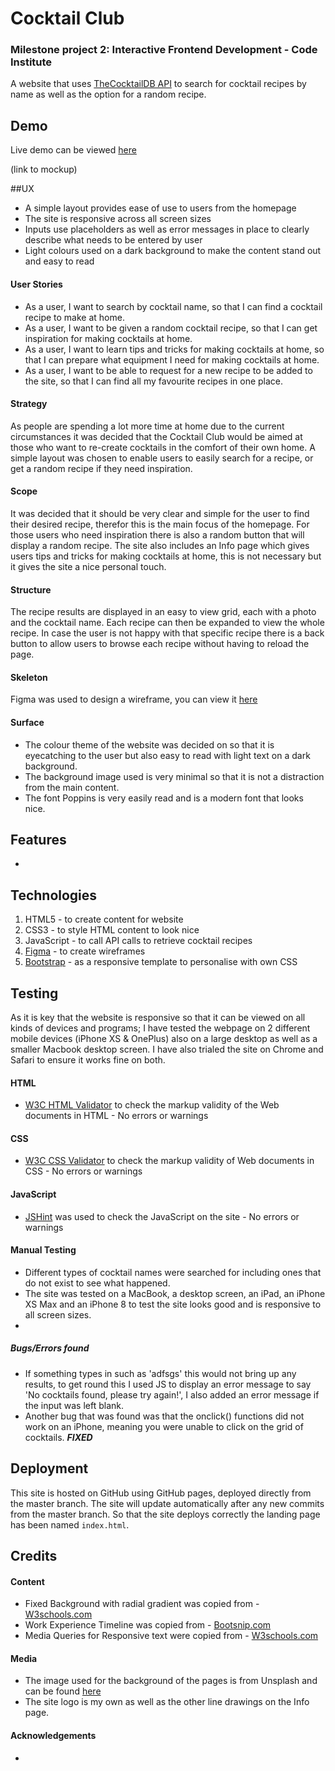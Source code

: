 
# **Cocktail Club**
### **Milestone project 2: Interactive Frontend Development - Code Institute**

A website that uses <a href="https://www.thecocktaildb.com/api.php" target="_blank">TheCocktailDB API</a> to search for cocktail recipes by name as well as the option for a random recipe.

## Demo
Live demo can be viewed <a href="https://fayskerritt.github.io/cocktailclub/" target="_blank">here</a>

(link to mockup)

##UX
* A simple layout provides ease of use to users from the homepage
* The site is responsive across all screen sizes
* Inputs use placeholders as well as error messages in place to clearly describe what needs to be entered by user
* Light colours used on a dark background to make the content stand out and easy to read

#### User Stories
* As a user, I want to search by cocktail name, so that I can find a cocktail recipe to make at home.
* As a user, I want to be given a random cocktail recipe, so that I can get inspiration for making cocktails at home.
* As a user, I want to learn tips and tricks for making cocktails at home, so that I can prepare what equipment I need for making cocktails at home.
* As a user, I want to be able to request for a new recipe to be added to the site, so that I can find all my favourite recipes in one place.


#### Strategy
As people are spending a lot more time at home due to the current circumstances it was decided that the Cocktail Club would be aimed at those who want to re-create cocktails in the comfort of their own home. 
A simple layout was chosen to enable users to easily search for a recipe, or get a random recipe if they need inspiration.

#### Scope
It was decided that it should be very clear and simple for the user to find their desired recipe, therefor this is the main focus of the homepage. For those users who need inspiration there is also a random button that will display a random recipe.
The site also includes an Info page which gives users tips and tricks for making cocktails at home, this is not necessary but it gives the site a nice personal touch.

#### Structure
The recipe results are displayed in an easy to view grid, each with a photo and the cocktail name. Each recipe can then be expanded to view the whole recipe. In case the user is not happy with that specific recipe there is a back button to allow users to browse each recipe without having to reload the page.

#### Skeleton
Figma was used to design a wireframe, you can view it <a href="https://www.figma.com/file/RdOmB4ks8GmqkZWuD6E7LU/Milestone-1-wireframe?node-id=212512%3A0" target="_blank">here</a>

#### Surface
* The colour theme of the website was decided on so that it is eyecatching to the user but also easy to read with light text on a dark background. 
* The background image used is very minimal so that it is not a distraction from the main content. 
* The font Poppins is very easily read and is a modern font that looks nice.

## Features
* 

## Technologies
1. HTML5 - to create content for website
2. CSS3 - to style HTML content to look nice
3. JavaScript - to call API calls to retrieve cocktail recipes
4. <a href="https://www.figma.com/file/RdOmB4ks8GmqkZWuD6E7LU/Milestone-1-wireframe?node-id=212512%3A0" target="_blank">Figma</a> - to create wireframes
5. <a href="https://getbootstrap.com/" target="_blank">Bootstrap</a> - as a responsive template to personalise with own CSS

## Testing
As it is key that the website is responsive so that it can be viewed on all kinds of devices and programs;
I have tested the webpage on 2 different mobile devices (iPhone XS & OnePlus) also on a large desktop as well as a smaller Macbook desktop screen. 
I have also trialed the site on Chrome and Safari to ensure it works fine on both.

#### HTML
* <a href="https://validator.w3.org/" target="_blank">W3C HTML Validator</a> to check the markup validity of the Web documents in HTML - No errors or warnings

#### CSS
* <a href="https://jigsaw.w3.org/css-validator/" target="_blank">W3C CSS Validator</a> to check the markup validity of Web documents in CSS - No errors or warnings

#### JavaScript
* <a href="https://jshint.com/" target="_blank">JSHint</a> was used to check the JavaScript on the site - No errors or warnings

#### Manual Testing
* Different types of cocktail names were searched for including ones that do not exist to see what happened.
* The site was tested on a MacBook, a desktop screen, an iPad, an iPhone XS Max and an iPhone 8 to test the site looks good and is responsive to all screen sizes.
* 

##### Bugs/Errors found
* If something types in such as 'adfsgs' this would not bring up any results, to get round this I used JS to display an error message to say 'No cocktails found, please try again!', I also added an error message if the input was left blank.
* Another bug that was found was that the onclick() functions did not work on an iPhone, meaning you were unable to click on the grid of cocktails. ***FIXED***

## Deployment
This site is hosted on GitHub using GitHub pages, deployed directly from the master branch. The site will update automatically after any new commits from the master branch. 
So that the site deploys correctly the landing page has been named `index.html`.

## Credits
#### Content
* Fixed Background with radial gradient was copied from - <a href="https://www.w3schools.com/howto/howto_js_sticky_header.asp" target="_blank">W3schools.com</a>
* Work Experience Timeline was copied from - <a href="https://bootsnipp.com/snippets/xrKXW" target="_blank">Bootsnip.com</a>
* Media Queries for Responsive text were copied from - <a href="https://www.w3schools.com/howto/howto_css_responsive_text.asp" target="_blank">W3schools.com</a>

#### Media
* The image used for the background of the pages is from Unsplash and can be found <a href="https://unsplash.com/photos/FsYZE4ZZKJY" target="_blank">here</a>
* The site logo is my own as well as the other line drawings on the Info page.

#### Acknowledgements
* 

